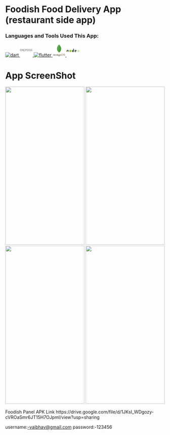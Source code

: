 # Foodish Food Delivery App (restaurant side app)
<p align="left">
</p>

<h3 align="left">Languages and Tools Used This App:</h3>
<p align="left"> <a href="https://dart.dev" target="_blank" rel="noreferrer"> <img src="https://www.vectorlogo.zone/logos/dartlang/dartlang-icon.svg" alt="dart" width="40" height="40"/> </a> <a href="https://expressjs.com" target="_blank" rel="noreferrer"> <img src="https://raw.githubusercontent.com/devicons/devicon/master/icons/express/express-original-wordmark.svg" alt="express" width="40" height="40"/> </a> <a href="https://flutter.dev" target="_blank" rel="noreferrer"> <img src="https://www.vectorlogo.zone/logos/flutterio/flutterio-icon.svg" alt="flutter" width="40" height="40"/> </a> <a href="https://www.mongodb.com/" target="_blank" rel="noreferrer"> <img src="https://raw.githubusercontent.com/devicons/devicon/master/icons/mongodb/mongodb-original-wordmark.svg" alt="mongodb" width="40" height="40"/> </a> <a href="https://nodejs.org" target="_blank" rel="noreferrer"> <img src="https://raw.githubusercontent.com/devicons/devicon/master/icons/nodejs/nodejs-original-wordmark.svg" alt="nodejs" width="40" height="40"/> </a> </p>

# App ScreenShot
 <p float="left">
  <img src="https://github.com/RDdev04/foodish_panel/assets/76545854/a3b0bf5a-8fac-4b2d-8394-95014c84961d" width="250" height="500" />
  <img src="https://github.com/RDdev04/foodish_panel/assets/76545854/2e632e4a-f29b-48fd-9ae7-f509a7977bbc" width="250" height="500" /> 
  <img src="https://github.com/RDdev04/foodish_panel/assets/76545854/ff42623a-43d9-450b-8e95-82a9ba8cc969" width="250" height="500" />
  <img src="https://github.com/RDdev04/foodish_panel/assets/76545854/54983b1c-fee5-476f-8363-5fb4d86f88de" width="250" height="500" />

  </p>
Foodish Panel APK Link
https://drive.google.com/file/d/1JKsI_WDgozy-cVROaSmr6JT15H7OJpmI/view?usp=sharing

username:-vaibhav@gmail.com password:-123456
